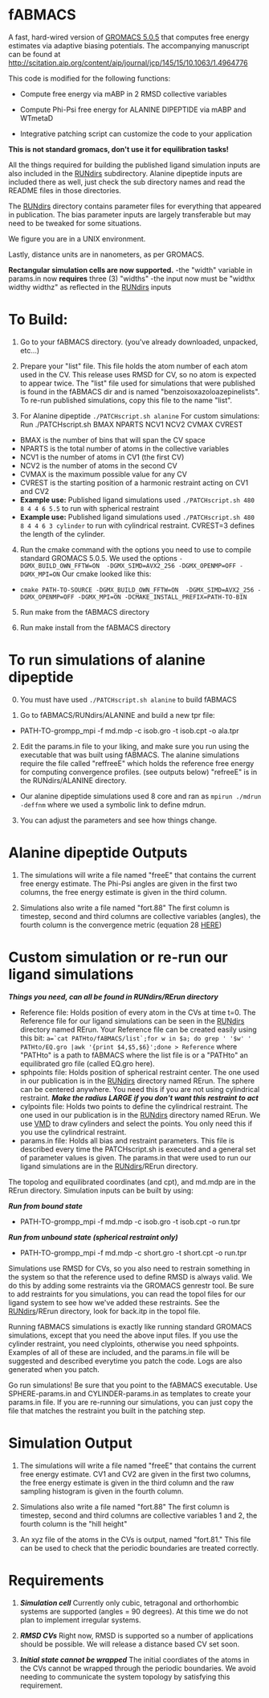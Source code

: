 # fABMACS
A fast, hard-wired version of [GROMACS 5.0.5] that computes free energy estimates via adaptive biasing potentials. The accompanying manuscript can be found at http://scitation.aip.org/content/aip/journal/jcp/145/15/10.1063/1.4964776

This code is modified for the following functions:

- Compute free energy via mABP in 2 RMSD collective variables

- Compute Phi-Psi free energy for ALANINE DIPEPTIDE via mABP and WTmetaD

- Integrative patching script can customize the code to your application

**This is not standard gromacs, don't use it for equilibration tasks!**

All the things required for building the published ligand simulation inputs are also included in the [RUNdirs] subdirectory. Alanine dipeptide inputs are included there as well, just check the sub directory names and read the README files in those directories.

The [RUNdirs] directory contains parameter files for everything that appeared in publication. The bias parameter inputs are largely transferable but may need to be tweaked for some situations.

We figure you are in a UNIX environment.

Lastly, distance units are in nanometers, as per GROMACS.

**Rectangular simulation cells are now supported.**
-the "width" variable in params.in now **requires** three (3) "widths" 
-the input now must be "widthx widthy widthz" as reflected in the [RUNdirs] inputs

# To Build:
1. Go to your fABMACS directory. (you've already downloaded, unpacked, etc...)

2. Prepare your "list" file. This file holds the atom number of each atom used in the CV. This release uses RMSD for CV, so no atom is expected to appear twice. The "list" file used for simulations that were published is found in the fABMACS dir and is named "benzoisoxazoloazepinelists". To re-run published simulations, copy this file to the name "list". 

3. For Alanine dipeptide ```./PATCHscript.sh alanine``` For custom simulations: Run ./PATCHscript.sh BMAX NPARTS NCV1 NCV2 CVMAX CVREST

 - BMAX is the number of bins that will span the CV space
 - NPARTS is the total number of atoms in the collective variables
 - NCV1 is the number of atoms in CV1 (the first CV)
 - NCV2 is the number of atoms in the second CV
 - CVMAX is the maximum possible value for any CV
 - CVREST is the starting position of a harmonic restraint acting on CV1 and CV2
 - **Example use:** Published ligand simulations used ```./PATCHscript.sh 480 8 4 4 6 5.5``` to run with spherical restraint
 - **Example use:** Published ligand simulations used ```./PATCHscript.sh 480 8 4 4 6 3 cylinder``` to run with cylindrical restraint. CVREST=3 defines the length of the cylinder.


4. Run the cmake command with the options you need to use to compile standard GROMACS 5.0.5. We used the options ```-DGMX_BUILD_OWN_FFTW=ON  -DGMX_SIMD=AVX2_256 -DGMX_OPENMP=OFF -DGMX_MPI=ON``` Our cmake looked like this:

 - ```cmake PATH-TO-SOURCE -DGMX_BUILD_OWN_FFTW=ON  -DGMX_SIMD=AVX2_256 -DGMX_OPENMP=OFF -DGMX_MPI=ON -DCMAKE_INSTALL_PREFIX=PATH-TO-BIN```

5. Run make from the fABMACS directory

6. Run make install from the fABMACS directory


# To run simulations of alanine dipeptide

0. You must have used ```./PATCHscript.sh alanine``` to build fABMACS

1. Go to fABMACS/RUNdirs/ALANINE and build a new tpr file:
 - PATH-TO-grompp_mpi -f md.mdp -c isob.gro -t isob.cpt -o ala.tpr

2. Edit the params.in file to your liking, and make sure you run using the executable that was built using fABMACS. The alanine simulations require the file called "reffreeE" which holds the reference free energy for computing convergence profiles. (see outputs below) "refreeE" is in the RUNdirs/ALANINE directory.

 - Our alanine dipeptide simulations used 8 core and ran as ```mpirun ./mdrun -deffnm``` where we used a symbolic link to define mdrun.

3. You can adjust the parameters and see how things change. 

# Alanine dipeptide Outputs

1. The simulations will write a file named "freeE" that contains the current free energy estimate. The Phi-Psi angles are given in the first two columns, the free energy estimate is given in the third column.

2. Simulations also write a file named "fort.88" The first column is timestep, second and third columns are collective variables (angles), the fourth column is the convergence metric (equation 28 [HERE])

# Custom simulation or re-run our ligand simulations
***Things you need, can all be found in RUNdirs/RErun directory***

- Reference file: Holds position of every atom in the CVs at time t=0. The Reference file for our ligand simulations can be seen in the [RUNdirs] directory named RErun. Your Reference file can be created easily using this bit:
 ```a=`cat PATHto/fABMACS/list`;for w in $a; do grep ' '$w' ' PATHto/EQ.gro |awk '{print $4,$5,$6}';done > Reference```
where "PATHto" is a path to fABMACS where the list file is or a "PATHto" an equilibrated gro file (called EQ.gro here).
- sphpoints file: Holds position of spherical restraint center. The one used in our publication is in the [RUNdirs] directory named RErun. The sphere can be centered anywhere. You need this if you are not using cylindrical restraint. ***Make the radius LARGE if you don't want this restraint to act***
- cylpoints file: Holds two points to define the cylindrical restraint. The one used in our publication is in the [RUNdirs] directory named RErun. We use [VMD] to draw cylinders and select the points. You only need this if you use the cylindrical restraint.
- params.in file: Holds all bias and restraint parameters. This file is described every time the PATCHscript.sh is executed and a general set of parameter values is given. The params.in that were used to run our ligand simulations are in the [RUNdirs]/RErun directory. 

The topolog and equilibrated coordinates (and cpt), and md.mdp are in the RErun directory. Simulation inputs can be built by using: 

***Run from bound state***
 - PATH-TO-grompp_mpi -f md.mdp -c isob.gro -t isob.cpt -o run.tpr

***Run from unbound state (spherical restraint only)***
 - PATH-TO-grompp_mpi -f md.mdp -c short.gro -t short.cpt -o run.tpr

Simulations use RMSD for CVs, so you also need to restrain something in the system so that the reference used to define RMSD is always valid. We do this by adding some restraints via the GROMACS genrestr tool. Be sure to add restraints for you simulations, you can read the topol files for our ligand system to see how we've added these restraints. See the [RUNdirs]/RErun directory, look for back.itp in the topol file.

Running fABMACS simulations is exactly like running standard GROMACS simulations, except that you need the above input files. If you use the cylinder restraint, you need clyploints, otherwise you need sphpoints. Examples of all of these are included, and the params.in file will be suggested and described everytime you patch the code. Logs are also generated when you patch.

Go run simulations! Be sure that you point to the fABMACS executable. Use SPHERE-params.in and CYLINDER-params.in as templates to create your params.in file. If you are re-running our simulations, you can just copy the file that matches the restraint you built in the patching step.

# Simulation Output
1. The simulations will write a file named "freeE" that contains the current free energy estimate. CV1 and CV2 are given in the first two columns, the free energy estimate is given in the third column and the raw sampling histogram is given in the fourth column.

2. Simulations also write a file named "fort.88" The first column is timestep, second and third columns are collective variables 1 and 2, the fourth column is the "hill height"

3. An xyz file of the atoms in the CVs is output, named "fort.81." This file can be used to check that the periodic boundaries are treated correctly.

# Requirements
1. ***Simulation cell*** Currently only cubic, tetragonal and orthorhombic systems are supported (angles = 90 degrees). At this time we do not plan to implement irregular systems. 

2. ***RMSD CVs*** Right now, RMSD is supported so a number of applications should be possible. We will release a distance based CV set soon.

3. ***Initial state cannot be wrapped*** The initial coordiates of the atoms in the CVs cannot be wrapped through the periodic boundaries. We avoid needing to communicate the system topology by satisfying this requirement.

[GROMACS 5.0.5]: https://github.com/gromacs/gromacs/releases/tag/v5.0.5
[VMD]: http://www.ks.uiuc.edu/Research/vmd/
[HERE]: http://scitation.aip.org/content/aip/journal/jcp/143/23/10.1063/1.4937939
[RUNdirs]: https://github.com/BradleyDickson/fABMACS/tree/master/RUNdirs
